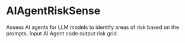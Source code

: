 # AIAgentRiskSense
Assess AI agents for LLM models to identify areas of risk based on the prompts. Input AI Agent code output risk grid.
